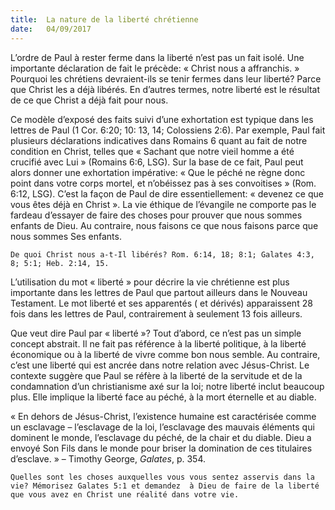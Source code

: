 ```yaml
---
title:  La nature de la liberté chrétienne
date:   04/09/2017
---
```


L’ordre de Paul à rester ferme dans la liberté n’est pas un fait isolé. Une importante déclaration de fait le  précède: « Christ nous a affranchis. » Pourquoi les chrétiens devraient-ils se tenir fermes dans leur liberté?  Parce que Christ les a déjà libérés. En d’autres termes, notre liberté est le résultat de ce que Christ a déjà fait  pour nous. 

Ce modèle d’exposé des faits suivi d’une exhortation est typique dans les lettres de Paul (1 Cor. 6:20; 10: 13, 14;  Colossiens 2:6). Par exemple, Paul fait plusieurs déclarations indicatives dans Romains 6 quant au fait de notre  condition en Christ, telles que « Sachant que notre vieil homme a été crucifié avec Lui » (Romains 6:6, LSG). Sur  la base de ce fait, Paul peut alors donner une exhortation impérative: « Que le péché ne règne donc point dans  votre corps mortel, et n’obéissez pas à ses convoitises » (Rom. 6:12, LSG). C’est la façon de Paul de dire  essentiellement: « devenez ce que vous êtes déjà en Christ ». La vie éthique de l’évangile ne comporte pas le  fardeau d’essayer de faire des choses pour prouver que nous sommes enfants de Dieu. Au contraire, nous  faisons ce que nous faisons parce que nous sommes Ses enfants. 

`De quoi Christ nous a-t-Il libérés? Rom. 6:14, 18; 8:1; Galates 4:3, 8; 5:1; Heb. 2:14, 15.`
 
L’utilisation du mot « liberté » pour décrire la vie chrétienne est plus importante dans les lettres de Paul que  partout ailleurs dans le Nouveau Testament. Le mot liberté et ses apparentés ( et dérivés) apparaissent 28 fois  dans les lettres de Paul, contrairement à seulement 13 fois ailleurs. 

Que veut dire Paul par « liberté »? Tout d’abord, ce n’est pas un simple concept abstrait. Il ne fait pas référence  à la liberté politique, à la liberté économique ou à la liberté de vivre comme bon nous semble. Au contraire,  c’est une liberté qui est ancrée dans notre relation avec Jésus-Christ. Le contexte suggère que Paul se réfère à  la liberté de la servitude et de la condamnation d’un christianisme axé sur la loi; notre liberté inclut beaucoup  plus. Elle implique la liberté face au péché, à la mort éternelle et au diable. 

« En dehors de Jésus-Christ, l’existence humaine est caractérisée comme un esclavage – l’esclavage de la loi,  l’esclavage des mauvais éléments qui dominent le monde, l’esclavage du péché, de la chair et du diable. Dieu a  envoyé Son Fils dans le monde pour briser la domination de ces titulaires d’esclave. » – Timothy George,  *Galates*, p. 354. 

`Quelles sont les choses auxquelles vous vous sentez asservis dans la vie? Mémorisez Galates 5:1 et demandez  à Dieu de faire de la liberté que vous avez en Christ une réalité dans votre vie.`
